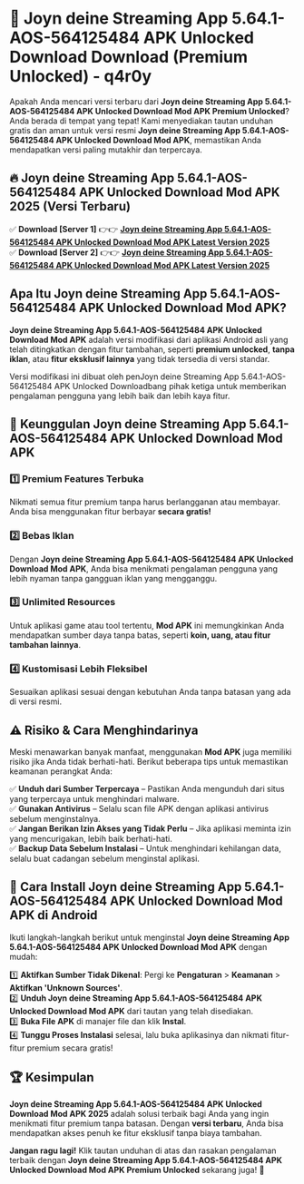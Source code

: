# 🎯 Joyn deine Streaming App 5.64.1-AOS-564125484 APK Unlocked Download  Download (Premium Unlocked) -  q4r0y

Apakah Anda mencari versi terbaru dari **Joyn deine Streaming App 5.64.1-AOS-564125484 APK Unlocked Download Mod APK Premium Unlocked**? Anda berada di tempat yang tepat! Kami menyediakan tautan unduhan gratis dan aman untuk versi resmi **Joyn deine Streaming App 5.64.1-AOS-564125484 APK Unlocked Download Mod APK**, memastikan Anda mendapatkan versi paling mutakhir dan terpercaya.

## 🔥 Joyn deine Streaming App 5.64.1-AOS-564125484 APK Unlocked Download Mod APK 2025 (Versi Terbaru)

✅ **Download [Server 1]** 👉👉 [**Joyn deine Streaming App 5.64.1-AOS-564125484 APK Unlocked Download Mod APK Latest Version 2025**](https://momento.my/?title=Joyn_deine_Streaming_App_5.64.1-AOS-564125484_APK_Unlocked_Download)  
✅ **Download [Server 2]** 👉👉 [**Joyn deine Streaming App 5.64.1-AOS-564125484 APK Unlocked Download Mod APK Latest Version 2025**](https://momento.my/?title=Joyn_deine_Streaming_App_5.64.1-AOS-564125484_APK_Unlocked_Download)  

## Apa Itu Joyn deine Streaming App 5.64.1-AOS-564125484 APK Unlocked Download Mod APK?

**Joyn deine Streaming App 5.64.1-AOS-564125484 APK Unlocked Download Mod APK** adalah versi modifikasi dari aplikasi Android asli yang telah ditingkatkan dengan fitur tambahan, seperti **premium unlocked**, **tanpa iklan**, atau **fitur eksklusif lainnya** yang tidak tersedia di versi standar.

Versi modifikasi ini dibuat oleh penJoyn deine Streaming App 5.64.1-AOS-564125484 APK Unlocked Downloadbang pihak ketiga untuk memberikan pengalaman pengguna yang lebih baik dan lebih kaya fitur.

## 🎯 Keunggulan Joyn deine Streaming App 5.64.1-AOS-564125484 APK Unlocked Download Mod APK

### 1️⃣ Premium Features Terbuka
Nikmati semua fitur premium tanpa harus berlangganan atau membayar. Anda bisa menggunakan fitur berbayar **secara gratis!**

### 2️⃣ Bebas Iklan
Dengan **Joyn deine Streaming App 5.64.1-AOS-564125484 APK Unlocked Download Mod APK**, Anda bisa menikmati pengalaman pengguna yang lebih nyaman tanpa gangguan iklan yang mengganggu.

### 3️⃣ Unlimited Resources
Untuk aplikasi game atau tool tertentu, **Mod APK** ini memungkinkan Anda mendapatkan sumber daya tanpa batas, seperti **koin, uang, atau fitur tambahan lainnya**.

### 4️⃣ Kustomisasi Lebih Fleksibel
Sesuaikan aplikasi sesuai dengan kebutuhan Anda tanpa batasan yang ada di versi resmi.

## ⚠️ Risiko & Cara Menghindarinya

Meski menawarkan banyak manfaat, menggunakan **Mod APK** juga memiliki risiko jika Anda tidak berhati-hati. Berikut beberapa tips untuk memastikan keamanan perangkat Anda:

✅ **Unduh dari Sumber Terpercaya** – Pastikan Anda mengunduh dari situs yang terpercaya untuk menghindari malware.  
✅ **Gunakan Antivirus** – Selalu scan file APK dengan aplikasi antivirus sebelum menginstalnya.  
✅ **Jangan Berikan Izin Akses yang Tidak Perlu** – Jika aplikasi meminta izin yang mencurigakan, lebih baik berhati-hati.  
✅ **Backup Data Sebelum Instalasi** – Untuk menghindari kehilangan data, selalu buat cadangan sebelum menginstal aplikasi.

## 📌 Cara Install Joyn deine Streaming App 5.64.1-AOS-564125484 APK Unlocked Download Mod APK di Android

Ikuti langkah-langkah berikut untuk menginstal **Joyn deine Streaming App 5.64.1-AOS-564125484 APK Unlocked Download Mod APK** dengan mudah:

1️⃣ **Aktifkan Sumber Tidak Dikenal**: Pergi ke **Pengaturan** > **Keamanan** > **Aktifkan 'Unknown Sources'**.  
2️⃣ **Unduh Joyn deine Streaming App 5.64.1-AOS-564125484 APK Unlocked Download Mod APK** dari tautan yang telah disediakan.  
3️⃣ **Buka File APK** di manajer file dan klik **Instal**.  
4️⃣ **Tunggu Proses Instalasi** selesai, lalu buka aplikasinya dan nikmati fitur-fitur premium secara gratis!

## 🏆 Kesimpulan

**Joyn deine Streaming App 5.64.1-AOS-564125484 APK Unlocked Download Mod APK 2025** adalah solusi terbaik bagi Anda yang ingin menikmati fitur premium tanpa batasan. Dengan **versi terbaru**, Anda bisa mendapatkan akses penuh ke fitur eksklusif tanpa biaya tambahan.

**Jangan ragu lagi!** Klik tautan unduhan di atas dan rasakan pengalaman terbaik dengan **Joyn deine Streaming App 5.64.1-AOS-564125484 APK Unlocked Download Mod APK Premium Unlocked** sekarang juga! 🚀
